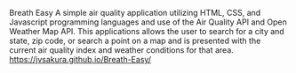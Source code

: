 Breath Easy
A simple air quality application utilizing HTML, CSS, and Javascript programming languages and use of the Air Quality API and Open Weather Map API. This applications allows the user to search for a city and state, zip code, or search a point on a map and is presented with the current air quality index and weather conditions for that area. https://jvsakura.github.io/Breath-Easy/
